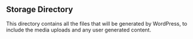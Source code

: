 ## Storage Directory

This directory contains all the files that will be generated by WordPress, to
include the media uploads and any user generated content.
